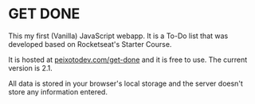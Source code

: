 # GET DONE
This my first (Vanilla) JavaScript webapp. It is a To-Do list that was developed based on Rocketseat's Starter Course.

It is hosted at [peixotodev.com/get-done](https://peixotodev.com/get-done) and it is free to use. The current version is 2.1.

All data is stored in your browser's local storage and the server doesn't store any information entered.
